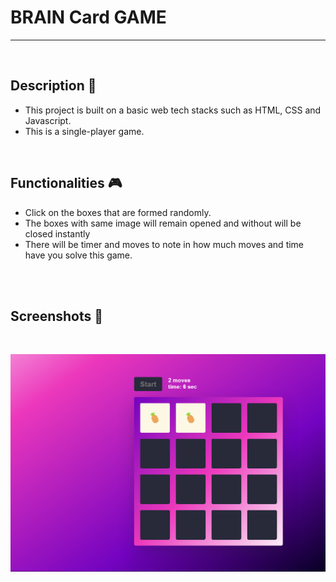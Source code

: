 # **BRAIN Card GAME** 

---

<br>

## **Description 📃** 
- This project is built on a basic web tech stacks such as HTML, CSS and Javascript.
- This is a single-player game.

<br>

## **Functionalities 🎮** 
- Click on the boxes that are formed randomly.
- The boxes with same image will remain opened and without will be closed instantly 
- There will be timer and moves to note in how much moves and time have you solve this game.
<br>


<br>

## **Screenshots 📸**

<br>

![image](./assets/image.png)

<br>

